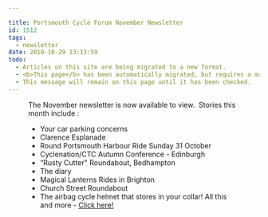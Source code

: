 ```yaml
---

title: Portsmouth Cycle Forum November Newsletter
id: 1512
tags:
  - newsletter
date: 2010-10-29 13:13:59
todo:
  - Articles on this site are being migrated to a new format.
  - <b>This page</b> has been automatically migrated, but requires a manual check-&amp;-tune to ensure the format and links all work as expected.
  - This message will remain on this page until it has been checked.
---
```


<figure id="attachment_1508" align="alignright" width="181" caption="Cyclists on Clarence Esplanade, Southsea"][![Cyclists on Clarence Esplanade, Southsea](http://www.pompeybug.co.uk/wp-content/uploads/2010/10/sfcr2-overhang-and-cycl-200.jpg "sfcr2 overhang and cycl 200")](http://www.pompeybug.co.uk/wp-content/uploads/2010/10/sfcr2-overhang-and-cycl-200.jpg)</figure>

The November newsletter is now available to view.  Stories this month include :

*   Your car parking concerns
*   Clarence Esplanade
*   Round Portsmouth Harbour Ride Sunday 31 October
*   Cyclenation/CTC Autumn Conference - Edinburgh
*   “Rusty Cutter" Roundabout, Bedhampton
*   The diary
*   Magical Lanterns Rides in Brighton
*   Church Street Roundabout
*   The airbag cycle helmet that stores in your collar!
All this and more - [Click here!](http://www.pompeybug.co.uk/wp-content/uploads/2010/10/PCF-Newsletter-November-2010.htm "PCF November 2010 Newsletter")
